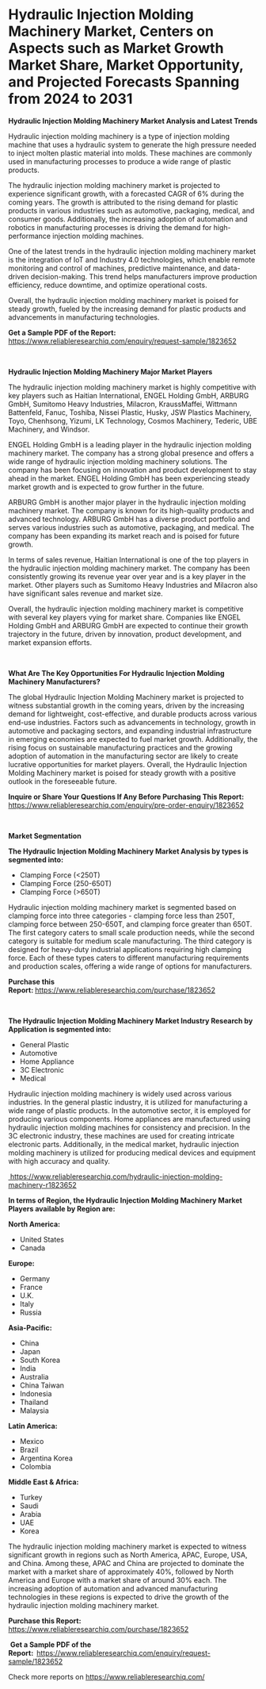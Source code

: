 <p><h1>Hydraulic Injection Molding Machinery Market, Centers on Aspects such as Market Growth Market Share, Market Opportunity, and Projected Forecasts Spanning from 2024 to 2031</h1></p><p><strong>Hydraulic Injection Molding Machinery Market Analysis and Latest Trends</strong></p>
<p><p>Hydraulic injection molding machinery is a type of injection molding machine that uses a hydraulic system to generate the high pressure needed to inject molten plastic material into molds. These machines are commonly used in manufacturing processes to produce a wide range of plastic products.</p><p>The hydraulic injection molding machinery market is projected to experience significant growth, with a forecasted CAGR of 6% during the coming years. The growth is attributed to the rising demand for plastic products in various industries such as automotive, packaging, medical, and consumer goods. Additionally, the increasing adoption of automation and robotics in manufacturing processes is driving the demand for high-performance injection molding machines.</p><p>One of the latest trends in the hydraulic injection molding machinery market is the integration of IoT and Industry 4.0 technologies, which enable remote monitoring and control of machines, predictive maintenance, and data-driven decision-making. This trend helps manufacturers improve production efficiency, reduce downtime, and optimize operational costs.</p><p>Overall, the hydraulic injection molding machinery market is poised for steady growth, fueled by the increasing demand for plastic products and advancements in manufacturing technologies.</p></p>
<p><strong>Get a Sample PDF of the Report:&nbsp;</strong> <a href="https://www.reliableresearchiq.com/enquiry/request-sample/1823652">https://www.reliableresearchiq.com/enquiry/request-sample/1823652</a></p>
<p>&nbsp;</p>
<p><strong>Hydraulic Injection Molding Machinery Major Market Players</strong></p>
<p><p>The hydraulic injection molding machinery market is highly competitive with key players such as Haitian International, ENGEL Holding GmbH, ARBURG GmbH, Sumitomo Heavy Industries, Milacron, KraussMaffei, Wittmann Battenfeld, Fanuc, Toshiba, Nissei Plastic, Husky, JSW Plastics Machinery, Toyo, Chenhsong, Yizumi, LK Technology, Cosmos Machinery, Tederic, UBE Machinery, and Windsor.</p><p>ENGEL Holding GmbH is a leading player in the hydraulic injection molding machinery market. The company has a strong global presence and offers a wide range of hydraulic injection molding machinery solutions. The company has been focusing on innovation and product development to stay ahead in the market. ENGEL Holding GmbH has been experiencing steady market growth and is expected to grow further in the future.</p><p>ARBURG GmbH is another major player in the hydraulic injection molding machinery market. The company is known for its high-quality products and advanced technology. ARBURG GmbH has a diverse product portfolio and serves various industries such as automotive, packaging, and medical. The company has been expanding its market reach and is poised for future growth.</p><p>In terms of sales revenue, Haitian International is one of the top players in the hydraulic injection molding machinery market. The company has been consistently growing its revenue year over year and is a key player in the market. Other players such as Sumitomo Heavy Industries and Milacron also have significant sales revenue and market size.</p><p>Overall, the hydraulic injection molding machinery market is competitive with several key players vying for market share. Companies like ENGEL Holding GmbH and ARBURG GmbH are expected to continue their growth trajectory in the future, driven by innovation, product development, and market expansion efforts.</p></p>
<p>&nbsp;</p>
<p><strong>What Are The Key Opportunities For Hydraulic Injection Molding Machinery Manufacturers?</strong></p>
<p><p>The global Hydraulic Injection Molding Machinery market is projected to witness substantial growth in the coming years, driven by the increasing demand for lightweight, cost-effective, and durable products across various end-use industries. Factors such as advancements in technology, growth in automotive and packaging sectors, and expanding industrial infrastructure in emerging economies are expected to fuel market growth. Additionally, the rising focus on sustainable manufacturing practices and the growing adoption of automation in the manufacturing sector are likely to create lucrative opportunities for market players. Overall, the Hydraulic Injection Molding Machinery market is poised for steady growth with a positive outlook in the foreseeable future.</p></p>
<p><strong>Inquire or Share Your Questions If Any Before Purchasing This Report:</strong> <a href="https://www.reliableresearchiq.com/enquiry/pre-order-enquiry/1823652">https://www.reliableresearchiq.com/enquiry/pre-order-enquiry/1823652</a></p>
<p>&nbsp;</p>
<p><strong>Market Segmentation</strong></p>
<p><strong>The Hydraulic Injection Molding Machinery Market Analysis by types is segmented into:</strong></p>
<p><ul><li>Clamping Force (<250T)</li><li>Clamping Force (250-650T)</li><li>Clamping Force (>650T)</li></ul></p>
<p><p>Hydraulic injection molding machinery market is segmented based on clamping force into three categories - clamping force less than 250T, clamping force between 250-650T, and clamping force greater than 650T. The first category caters to small scale production needs, while the second category is suitable for medium scale manufacturing. The third category is designed for heavy-duty industrial applications requiring high clamping force. Each of these types caters to different manufacturing requirements and production scales, offering a wide range of options for manufacturers.</p></p>
<p><strong>Purchase this Report:&nbsp;</strong><a href="https://www.reliableresearchiq.com/purchase/1823652">https://www.reliableresearchiq.com/purchase/1823652</a></p>
<p>&nbsp;</p>
<p><strong>The Hydraulic Injection Molding Machinery Market Industry Research by Application is segmented into:</strong></p>
<p><ul><li>General Plastic</li><li>Automotive</li><li>Home Appliance</li><li>3C Electronic</li><li>Medical</li></ul></p>
<p><p>Hydraulic injection molding machinery is widely used across various industries. In the general plastic industry, it is utilized for manufacturing a wide range of plastic products. In the automotive sector, it is employed for producing various components. Home appliances are manufactured using hydraulic injection molding machines for consistency and precision. In the 3C electronic industry, these machines are used for creating intricate electronic parts. Additionally, in the medical market, hydraulic injection molding machinery is utilized for producing medical devices and equipment with high accuracy and quality.</p></p>
<p><a href="https://www.reliableresearchiq.com/hydraulic-injection-molding-machinery-r1823652">&nbsp;https://www.reliableresearchiq.com/hydraulic-injection-molding-machinery-r1823652</a></p>
<p><strong>In terms of Region, the Hydraulic Injection Molding Machinery Market Players available by Region are:</strong></p>
<p>
    <p> <strong> North America: </strong>
        <ul>
            <li>United States</li>
            <li>Canada</li>
        </ul>
        </p> 
    <p> <strong> Europe: </strong>
        <ul>
            <li>Germany</li>
            <li>France</li>
            <li>U.K.</li>
            <li>Italy</li>
            <li>Russia</li>
        </ul>
        </p> 
    <p> <strong> Asia-Pacific: </strong>
        <ul>
            <li>China</li>
            <li>Japan</li>
            <li>South Korea</li>
            <li>India</li>
            <li>Australia</li>
            <li>China Taiwan</li>
            <li>Indonesia</li>
            <li>Thailand</li>
            <li>Malaysia</li>
        </ul>
        </p> 
    <p> <strong> Latin America: </strong>
        <ul>
            <li>Mexico</li>
            <li>Brazil</li>
            <li>Argentina Korea</li>
            <li>Colombia</li>
        </ul>
        </p> 
    <p> <strong> Middle East & Africa: </strong>
        <ul>
            <li>Turkey</li>
            <li>Saudi</li>
            <li>Arabia</li>
            <li>UAE</li>
            <li>Korea</li>
        </ul>
    </p>
    </p>
<p><p>The hydraulic injection molding machinery market is expected to witness significant growth in regions such as North America, APAC, Europe, USA, and China. Among these, APAC and China are projected to dominate the market with a market share of approximately 40%, followed by North America and Europe with a market share of around 30% each. The increasing adoption of automation and advanced manufacturing technologies in these regions is expected to drive the growth of the hydraulic injection molding machinery market.</p></p>
<p><strong>Purchase this Report: </strong><a href="https://www.reliableresearchiq.com/purchase/1823652">https://www.reliableresearchiq.com/purchase/1823652</a></p>
<p>&nbsp;<strong>Get a Sample PDF of the Report:&nbsp;&nbsp;</strong><a href="https://www.reliableresearchiq.com/enquiry/request-sample/1823652">https://www.reliableresearchiq.com/enquiry/request-sample/1823652</a></p>
<p><strong></strong></p>
<p>Check more reports on <a href="https://www.reliableresearchiq.com/">https://www.reliableresearchiq.com/</a></p>